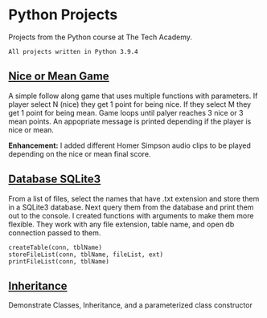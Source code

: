 # Python Projects 
Projects from the Python course at The Tech Academy.
```
All projects written in Python 3.9.4
```

## [Nice or Mean Game](https://github.com/aglorenz/Python-Projects/tree/main/Nice%20or%20Mean%20Game)
A simple follow along game that uses multiple functions with parameters.  If player select N (nice) they get 1 point for being nice.  If they select M they get 1 point for being mean.  Game loops until palyer reaches 3 nice or 3 mean points.  An appopriate message is printed depending if the player is nice or mean.

**Enhancement:**  I added different Homer Simpson audio clips to be played depending on the nice or mean final score.

## [Database SQLite3](https://github.com/aglorenz/Python-Projects/tree/main/Database%20SQLite3)
From a list of files, select the names that have .txt extension and store them in a SQLite3 database.  Next query them from the database and print them out to the console.  I created functions with arguments to make them more flexible.  They work with any file extension, table name, and open db connection passed to them.
```
createTable(conn, tblName)
storeFileList(conn, tblName, fileList, ext)
printFileList(conn, tblName)
```

## [Inheritance](https://github.com/aglorenz/Python-Projects/tree/main/Inheritance)
Demonstrate Classes, Inheritance, and a parameterized class constructor
